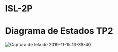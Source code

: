 # ISL-2P
<h1>Diagrama de Estados TP2</h1>

![Captura de tela de 2019-11-15 13-38-40](https://user-images.githubusercontent.com/45442173/68961220-a8737980-07b0-11ea-9ae0-4b64afab8cc2.png)
